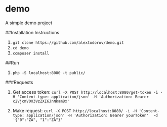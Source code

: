 # demo
A simple demo project

##Installation Instructions

 1. ```git clone https://github.com/alextodorov/demo.git```
 2. ```cd demo```
 3. ```composer install```
 
 ##Run
 
 1. ```php -S localhost:8080 -t public/```
 
 ###Requests
 1. Get access token:
 ```curl -X POST http://localhost:8080/get-token -i -H 'Content-type: application/json' -H 'Authorization: Bearer c2VjcmV0X3VzZXI6JnNkam8x'```
 
 2. Make request:
 ```curl -X POST http://localhost:8080/ -i -H 'Content-type: application/json' -H 'Authorization: Bearer yourToken'  -d '{"0":"ZA", "1":"ZA"}'```
 